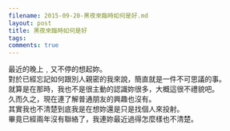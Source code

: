 ```yaml
---
filename: 2015-09-20-黑夜來臨時如何是好.md
layout: post
title: 黑夜來臨時如何是好
tags: 
comments: true
---
```


最近的晚上﹐又不停的想起妳。  
對於已經忘記如何跟別人親密的我來說，簡直就是一件不可思議的事。  
就算是在那時，我也不是很主動的認識妳很多，大概這很不禮貌吧。  
久而久之，現在連了解普通朋友的興趣也沒有。  
其實我也不清楚到底我是在想妳還是只是找個人來投射。  
畢竟已經兩年沒有聯絡了，我連妳最近過得怎麼樣也不清楚。  
